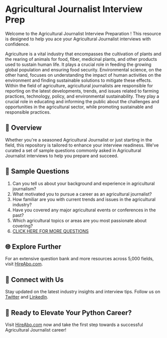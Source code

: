# Agricultural Journalist Interview Prep

Welcome to the Agricultural Journalist Interview Preparation ! This resource is designed to help you ace your Agricultural Journalist interviews with confidence.

Agriculture is a vital industry that encompasses the cultivation of plants and the rearing of animals for food, fiber, medicinal plants, and other products used to sustain human life. It plays a crucial role in feeding the growing global population and ensuring food security. Environmental science, on the other hand, focuses on understanding the impact of human activities on the environment and finding sustainable solutions to mitigate these effects. Within the field of agriculture, agricultural journalists are responsible for reporting on the latest developments, trends, and issues related to farming practices, technology, policy, and environmental sustainability. They play a crucial role in educating and informing the public about the challenges and opportunities in the agricultural sector, while promoting sustainable and responsible practices.

## 🚀 Overview

Whether you're a seasoned Agricultural Journalist or just starting in the field, this repository is tailored to enhance your interview readiness. We've curated a set of sample questions commonly asked in Agricultural Journalist interviews to help you prepare and succeed.

## 📝 Sample Questions

1. Can you tell us about your background and experience in agricultural journalism?
2. What motivated you to pursue a career as an agricultural journalist?
3. How familiar are you with current trends and issues in the agricultural industry?
4. Have you covered any major agricultural events or conferences in the past?
5. Which agricultural topics or areas are you most passionate about covering?
6. [CLICK HERE FOR MORE QUESTIONS](https://hireabo.com/job/10_0_46/Agricultural%20Journalist)

## 🌐 Explore Further

For an extensive question bank and more resources across 5,000 fields, visit [HireAbo.com](https://www.hireabo.com).

## 📱 Connect with Us

Stay updated on the latest industry insights and interview tips. Follow us on [Twitter](https://twitter.com/hireabo) and [LinkedIn](https://www.linkedin.com/in/hire-abo-3609972a8/).

## 🚀 Ready to Elevate Your Python Career?

Visit [HireAbo.com](https://www.hireabo.com) now and take the first step towards a successful Agricultural Journalist career!